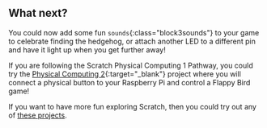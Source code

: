 ## What next?
You could now add some fun `sounds`{:class="block3sounds"} to your game to celebrate finding the hedgehog, or attach another LED to a different pin and have it light up when you get further away!

If you are following the Scratch Physical Computing 1 Pathway, you could try the [Physical Computing 2](https://www.youtube.com/watch?v=ZZ5LpwO-An4&t=21s){:target="_blank"} project where you will connect a physical button to your Raspberry Pi and control a Flappy Bird game!

If you want to have more fun exploring Scratch, then you could try out any of [these projects](https://projects.raspberrypi.org/en/projects?software%5B%5D=scratch&curriculum%5B%5D=%201).
